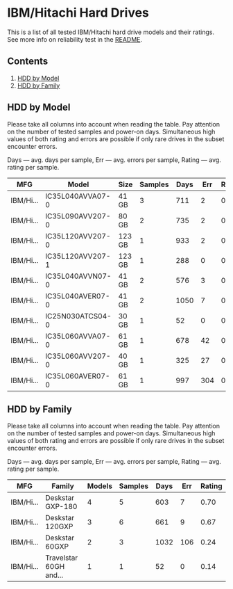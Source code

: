 IBM/Hitachi Hard Drives
=======================

This is a list of all tested IBM/Hitachi hard drive models and their ratings. See more
info on reliability test in the [README](https://github.com/linuxhw/SMART).

Contents
--------

1. [ HDD by Model  ](#hdd-by-model)
2. [ HDD by Family ](#hdd-by-family)

HDD by Model
------------

Please take all columns into account when reading the table. Pay attention on the
number of tested samples and power-on days. Simultaneous high values of both rating
and errors are possible if only rare drives in the subset encounter errors.

Days   — avg. days per sample,
Err    — avg. errors per sample,
Rating — avg. rating per sample.

| MFG       | Model              | Size   | Samples | Days  | Err   | Rating |
|-----------|--------------------|--------|---------|-------|-------|--------|
| IBM/Hi... | IC35L040AVVA07-0   | 41 GB  | 3       | 711   | 2     | 0.95   |
| IBM/Hi... | IC35L090AVV207-0   | 80 GB  | 2       | 735   | 2     | 0.92   |
| IBM/Hi... | IC35L120AVV207-0   | 123 GB | 1       | 933   | 2     | 0.85   |
| IBM/Hi... | IC35L120AVV207-1   | 123 GB | 1       | 288   | 0     | 0.79   |
| IBM/Hi... | IC35L040AVVN07-0   | 41 GB  | 2       | 576   | 3     | 0.57   |
| IBM/Hi... | IC35L040AVER07-0   | 41 GB  | 2       | 1050  | 7     | 0.36   |
| IBM/Hi... | IC25N030ATCS04-0   | 30 GB  | 1       | 52    | 0     | 0.14   |
| IBM/Hi... | IC35L060AVVA07-0   | 61 GB  | 1       | 678   | 42    | 0.04   |
| IBM/Hi... | IC35L060AVV207-0   | 40 GB  | 1       | 325   | 27    | 0.03   |
| IBM/Hi... | IC35L060AVER07-0   | 61 GB  | 1       | 997   | 304   | 0.01   |

HDD by Family
-------------

Please take all columns into account when reading the table. Pay attention on the
number of tested samples and power-on days. Simultaneous high values of both rating
and errors are possible if only rare drives in the subset encounter errors.

Days   — avg. days per sample,
Err    — avg. errors per sample,
Rating — avg. rating per sample.

| MFG       | Family                 | Models | Samples | Days  | Err   | Rating |
|-----------|------------------------|--------|---------|-------|-------|--------|
| IBM/Hi... | Deskstar GXP-180       | 4      | 5       | 603   | 7     | 0.70   |
| IBM/Hi... | Deskstar 120GXP        | 3      | 6       | 661   | 9     | 0.67   |
| IBM/Hi... | Deskstar 60GXP         | 2      | 3       | 1032  | 106   | 0.24   |
| IBM/Hi... | Travelstar 60GH and... | 1      | 1       | 52    | 0     | 0.14   |

